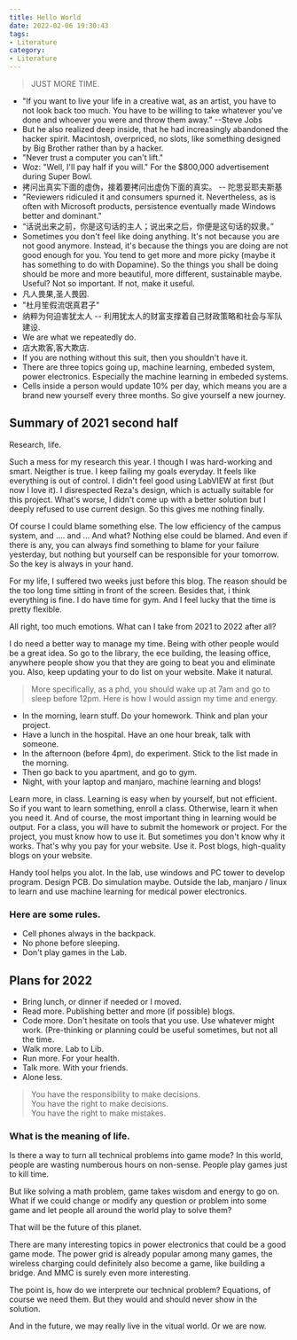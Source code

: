 ```yaml
---
title: Hello World
date: 2022-02-06 19:30:43
tags:
- Literature
category:
- Literature
---
```


> JUST MORE TIME.

- "If you want to live your life in a creative wat, as an artist, you have to not look back too much. You have to be willing to take whatever you've done and whoever you were and throw them away." --Steve Jobs
- But he also realized deep inside, that he had increasingly abandoned the hacker spirit. Macintosh, overpriced, no slots, like something designed by Big Brother rather than by a hacker.
- "Never trust a computer you can't lift."
- Woz: "Well, I'll pay half if you will." For the $800,000 advertisement during Super Bowl.
- 拷问出真实下面的虚伪，接着要拷问出虚伪下面的真实。 -- 陀思妥耶夫斯基
- "Reviewers ridiculed it and consumers spurned it. Nevertheless, as is often with Microsoft products, persistence eventually made Windows better and dominant."
- “话说出来之前，你是这句话的主人；说出来之后，你便是这句话的奴隶。”
- Sometimes you don't feel like doing anything. It's not because you are not good anymore. Instead, it's because the things you are doing are not good enough for you. You tend to get more and more picky (maybe it has something to do with Dopamine). So the things you shall be doing should be more and more beautiful, more different, sustainable maybe. Useful? Not so important. If not, make it useful.
- 凡人畏果,圣人畏因.
- "杜月笙假流氓真君子"
- 纳粹为何迫害犹太人 -- 利用犹太人的财富支撑着自己财政策略和社会与军队建设.
- We are what we repeatedly do.
- 店大欺客,客大欺店.
- If you are nothing without this suit, then you shouldn't have it.
- There are three topics going up, machine learning, embeded system, power electronics. Especially the machine learning in embeded systems.
- Cells inside a person would update 10% per day, which means you are a brand new yourself every three months. So give yourself a new journey.

## Summary of 2021 second half
Research, life.

Such a mess for my research this year. I though I was hard-working and smart. Neigther is true. I keep failing my goals everyday. It feels like everything is out of control. I didn't feel good using LabVIEW at first (but now I love it). I disrespected Reza's design, which is actually suitable for this project. What's worse, I didn't come up with a better solution but I deeply refused to use current design. So this gives me nothing finally.

Of course I could blame something else. The low efficiency of the campus system, and .... and ... And what? Nothing else could be blamed. And even if there is any, you can always find something to blame for your failure yesterday, but nothing but yourself can be responsible for your tomorrow. So the key is always in your hand.

For my life, I suffered two weeks just before this blog. The reason should be the too long time sitting in front of the screen. Besides that, i think everything is fine. I do have time for gym. And I feel lucky that the time is pretty flexible.

All right, too much emotions. What can I take from 2021 to 2022 after all?

I do need a better way to manage my time. Being with other people would be a great idea. So go to the library, the ece building, the leasing office, anywhere people show you that they are going to beat you and eliminate you. Also, keep updating your to do list on your website. Make it natural.
> More specifically, as a phd, you should wake up at 7am and go to sleep before 12pm. Here is how I would assign my time and energy.
- In the morning, learn stuff. Do your homework. Think and plan your project.
- Have a lunch in the hospital. Have an one hour break, talk with someone.
- In the afternoon (before 4pm), do experiment. Stick to the list made in the morning.
- Then go back to you apartment, and go to gym.
- Night, with your laptop and manjaro, machine learning and blogs!

Learn more, in class. Learning is easy when by yourself, but not efficient. So if you want to learn something, enroll a class. Otherwise, learn it when you need it. And of course, the most important thing in learning would be output. For a class, you will have to submit the homework or project. For the project, you must know how to use it. But sometimes you don't know why it works. That's why you pay for your website. Use it. Post blogs, high-quality blogs on your website.

Handy tool helps you alot. In the lab, use windows and PC tower to develop program. Design PCB. Do simulation maybe. Outside the lab, manjaro / linux to learn and use machine learning for medical power electronics.

### Here are some rules.
- Cell phones always in the backpack.
- No phone before sleeping.
- Don't play games in the Lab.

## Plans for 2022
- Bring lunch, or dinner if needed or I moved.
- Read more. Publishing better and more (if possible) blogs.
- Code more. Don't hesitate on tools that you use. Use whatever might work. (Pre-thinking or planning could be useful sometimes, but not all the time.
- Walk more. Lab to Lib.
- Run more. For your health.
- Talk more. With your friends.
- Alone less.

> You have the responsibility to make decisions. <br>
> You have the right to make decisions. <br>
> You have the right to make mistakes.

### What is the meaning of life.
Is there a way to turn all technical problems into game mode? In this world, people are wasting numberous hours on non-sense. People play games just to kill time.

But like solving a math problem, game takes wisdom and energy to go on. What if we could change or modify any question or problem into some game and let people all around the world play to solve them?

That will be the future of this planet.

There are many interesting topics in power electronics that could be a good game mode. The power grid is already popular among many games, the wireless charging could definitely also become a game, like building a bridge. And MMC is surely even more interesting.

The point is, how do we interprete our technical problem? Equations, of course we need them. But they would and should never show in the solution.

And in the future, we may really live in the vitual world. Or we are now.
